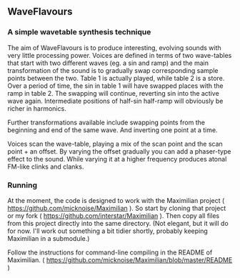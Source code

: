 ## WaveFlavours


### A simple wavetable synthesis technique

The aim of WaveFlavours is to produce interesting, evolving sounds with very little processing power. Voices are defined in terms of two wave-tables that start with two different waves (eg. a sin and ramp) and the main transformation of the sound is to gradually swap corresponding sample points between the two. Table 1 is actually played, while table 2 is a store. Over a period of time, the sin in table 1 will have swapped places with the ramp in table 2. The swapping will continue, reverting sin into the active wave again. Intermediate positions of half-sin half-ramp will obviously be richer in harmonics.

Further transformations available include swapping points from the beginning and end of the same wave. And inverting one point at a time.

Voices scan the wave-table, playing a mix of the scan point and the scan point + an offset. By varying the offset gradually you can add a phaser-type effect to the sound. While varying it at a higher frequency produces atonal FM-like clinks and clanks.

### Running

At the moment, the code is designed to work with the Maximilian project ( https://github.com/micknoise/Maximilian ). So start by cloning that project or my fork ( https://github.com/interstar/Maximilian ). Then copy all files from this project directly into the same directory. (Not elegant, but it will do for now. I'll work out something a bit tidier shortly, probably keeping Maximilian in a submodule.)

Follow the instructions for command-line compiling in the README of Maximilian. ( https://github.com/micknoise/Maximilian/blob/master/README )


